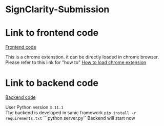 # SignClarity-Submission


# Link to frontend code  

[Frontend code](https://github.com/sainath13/SignClarity)  

This is a chrome extenstion. it can be directly loaded in chrome browser. Please refer to this link for "how to" [How to load chrome extension](https://developer.chrome.com/docs/extensions/mv3/getstarted/development-basics/#load-unpacked)  



# Link to backend code

[Backend code](https://github.com/sainath13/SignClarityBackend)

User Python version ```3.11.1```  
The backend is developed in sanic framework
```pip install -r requirements.txt```
```python server.py``
Backend will start now
